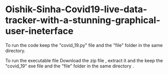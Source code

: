 # Oishik-Sinha-Covid19-live-data-tracker-with-a-stunning-graphical-user-ineterface

To run the code 
	keep the "covid_19.py" file and the "file" folder in the same directory.

To run the executable file 
	Download the zip file , extract it and the keep the "covid_19" exe file and
	the "file" folder in the same directory .
